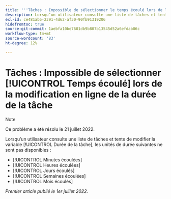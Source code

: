 ```yaml
---
title: '''Tâches : Impossible de sélectionner le temps écoulé lors de la modification en ligne de la durée de la tâche"'
description: Lorsqu’un utilisateur consulte une liste de tâches et tente de modifier la durée de la tâche, les unités de durée écoulée ne sont pas disponibles.
exl-id: ce481ab5-2391-4d62-af30-90fb91319206
hidefromtoc: true
source-git-commit: 1aebfa10be7601db9b807b13545d52a6efdab06c
workflow-type: tm+mt
source-wordcount: '83'
ht-degree: 12%

---
```


# Tâches : Impossible de sélectionner [!UICONTROL Temps écoulé] lors de la modification en ligne de la durée de la tâche

>[!NOTE]
>
>Ce problème a été résolu le 21 juillet 2022.

Lorsqu’un utilisateur consulte une liste de tâches et tente de modifier la variable [!UICONTROL Durée de la tâche], les unités de durée suivantes ne sont pas disponibles :

* [!UICONTROL Minutes écoulées]
* [!UICONTROL Heures écoulées]
* [!UICONTROL Jours écoulés]
* [!UICONTROL Semaines écoulées]
* [!UICONTROL Mois écoulés]

_Premier article publié le 1er juillet 2022._
